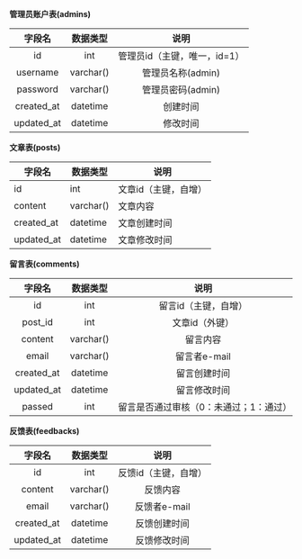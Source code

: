 **管理员账户表(admins)**

字段名|数据类型|说明
:-:|:-:|:-:
id|int|管理员id（主键，唯一，id=1）
username|varchar()|管理员名称(admin)
password|varchar()|管理员密码(admin)
created_at|datetime|创建时间
updated_at|datetime|修改时间

**文章表(posts)**

字段名|数据类型|说明
-|-|-
id|int|文章id（主键，自增）
content|varchar()|文章内容
created_at|datetime|文章创建时间
updated_at|datetime|文章修改时间

**留言表(comments)**

字段名|数据类型|说明
:-:|:-:|:-:
id|int|留言id（主键，自增）
post_id|int|文章id（外键）
content|varchar()|留言内容
email|varchar()|留言者e-mail
created_at|datetime|留言创建时间
updated_at|datetime|留言修改时间
passed|int|留言是否通过审核（0：未通过；1：通过）

**反馈表(feedbacks)**

字段名|数据类型|说明
:-:|:-:|:-:
id|int|反馈id（主键，自增）
content|varchar()|反馈内容
email|varchar()|反馈者e-mail
created_at|datetime|反馈创建时间
updated_at|datetime|反馈修改时间
